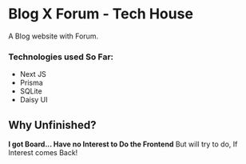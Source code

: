 # Blog X Forum - Tech House

A Blog website with Forum.

### Technologies used So Far:

- Next JS
- Prisma
- SQLite
- Daisy UI

## Why Unfinished?

**I got Board... Have no Interest to Do the Frontend**
But will try to do, If Interest comes Back!
